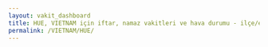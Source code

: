 ```yaml
---
layout: vakit_dashboard
title: HUE, VIETNAM için iftar, namaz vakitleri ve hava durumu - ilçe/eyalet seç
permalink: /VIETNAM/HUE/
---
```


<script type="text/javascript">
  var GLOBAL_COUNTRY = 'VIETNAM';
  var GLOBAL_CITY = 'HUE';
  var GLOBAL_STATE = '';
  var lat = 72;
  var lon = 21;
</script>
